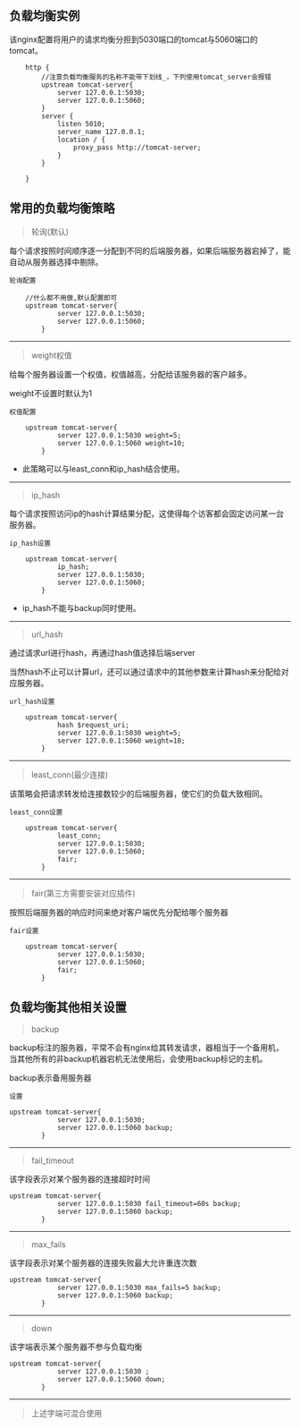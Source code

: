 ## 负载均衡实例
该nginx配置将用户的请求均衡分担到5030端口的tomcat与5060端口的tomcat。

```
    http {
        //注意负载均衡服务的名称不能带下划线_，下列使用tomcat_server会报错
        upstream tomcat-server{
            server 127.0.0.1:5030;
            server 127.0.0.1:5060;
        }
        server {
            listen 5010;
            server_name 127.0.0.1;
            location / {
                proxy_pass http://tomcat-server;
            }
        }
    
    }
```


## 常用的负载均衡策略

> 轮询(默认)

每个请求按照时间顺序逐一分配到不同的后端服务器，如果后端服务器宕掉了，能自动从服务器选择中剔除。

`轮询配置`
```
    //什么都不用做,默认配置即可
    upstream tomcat-server{
            server 127.0.0.1:5030;
            server 127.0.0.1:5060;
        }
```

---

> weight权值

给每个服务器设置一个权值，权值越高，分配给该服务器的客户越多。

weight不设置时默认为1

`权值配置`
```
    upstream tomcat-server{
            server 127.0.0.1:5030 weight=5;
            server 127.0.0.1:5060 weight=10;
        }
```

* 此策略可以与least_conn和ip_hash结合使用。

---

> ip_hash

每个请求按照访问ip的hash计算结果分配，这使得每个访客都会固定访问某一台服务器。

`ip_hash设置`
```
    upstream tomcat-server{
            ip_hash;
            server 127.0.0.1:5030;
            server 127.0.0.1:5060;
        }
```

* ip_hash不能与backup同时使用。

---

> url_hash

通过请求url进行hash，再通过hash值选择后端server

当然hash不止可以计算url，还可以通过请求中的其他参数来计算hash来分配给对应服务器。

`url_hash设置`
```
    upstream tomcat-server{
            hash $request_uri;
            server 127.0.0.1:5030 weight=5;
            server 127.0.0.1:5060 weight=10;
        }
```

---

> least_conn(最少连接)

该策略会把请求转发给连接数较少的后端服务器，使它们的负载大致相同。

`least_conn设置`  
```
    upstream tomcat-server{
            least_conn;
            server 127.0.0.1:5030;
            server 127.0.0.1:5060;
            fair;
        }
```

---

> fair(第三方需要安装对应插件)

按照后端服务器的响应时间来绝对客户端优先分配给哪个服务器

`fair设置`
```
    upstream tomcat-server{
            server 127.0.0.1:5030;
            server 127.0.0.1:5060;
            fair;
        }

```


## 负载均衡其他相关设置

> backup

backup标注的服务器，平常不会有nginx给其转发请求，器相当于一个备用机，当其他所有的非backup机器宕机无法使用后，会使用backup标记的主机。

backup表示备用服务器

`设置`
```
upstream tomcat-server{
            server 127.0.0.1:5030;
            server 127.0.0.1:5060 backup;
        }
```

---

> fail_timeout

该字段表示对某个服务器的连接超时时间

```
upstream tomcat-server{
            server 127.0.0.1:5030 fail_timeout=60s backup;
            server 127.0.0.1:5060 backup;
        }
```

---

> max_fails

该字段表示对某个服务器的连接失败最大允许重连次数

```
upstream tomcat-server{
            server 127.0.0.1:5030 max_fails=5 backup;
            server 127.0.0.1:5060 backup;
        }
```

---

> down

该字端表示某个服务器不参与负载均衡

```
upstream tomcat-server{
            server 127.0.0.1:5030 ;
            server 127.0.0.1:5060 down;
        }
```

---

> 上述字端可混合使用